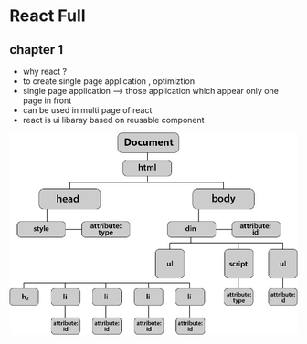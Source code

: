 # React Full

## chapter 1
- why react ?
- to create single page application , optimiztion
- single page application --> those application which appear only one page in front
- can be used in multi page of react
- react is ui libaray based on reusable component 

![alt text](image.png)